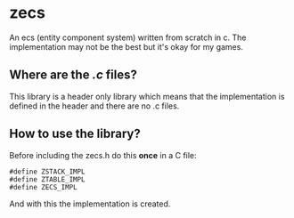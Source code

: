 # zecs
An ecs (entity component system) written from scratch in c.
The implementation may not be the best but it's okay for my games.

## Where are the _.c_ files?
This library is a header only library which means that the implementation is defined in the header and there are no .c files.

## How to use the library?
Before including the zecs.h do this **once** in a C file:
```
#define ZSTACK_IMPL
#define ZTABLE_IMPL
#define ZECS_IMPL
```
And with this the implementation is created.